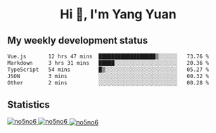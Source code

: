 <h1 align="center">Hi 👋, I'm Yang Yuan</h1>


## My weekly development status
<!--START_SECTION:waka-->

```txt
Vue.js       12 hrs 47 mins  ██████████████████▒░░░░░░   73.76 %
Markdown     3 hrs 31 mins   █████░░░░░░░░░░░░░░░░░░░░   20.36 %
TypeScript   54 mins         █▒░░░░░░░░░░░░░░░░░░░░░░░   05.27 %
JSON         3 mins          ░░░░░░░░░░░░░░░░░░░░░░░░░   00.32 %
Other        2 mins          ░░░░░░░░░░░░░░░░░░░░░░░░░   00.28 %
```

<!--END_SECTION:waka-->

## Statistics
<a href="https://github.com/anuraghazra/github-readme-stats">
  <img src="https://github-readme-stats.vercel.app/api/top-langs/?username=no5no6&theme=dracula" alt="no5no6">
</a>
<a href="https://github.com/anuraghazra/github-readme-stats">
  <img src="https://github-readme-stats.vercel.app/api?username=no5no6&show_icons=true&theme=dracula&line_height=40" alt="no5no6">
</a>
<a href="https://github.com/anuraghazra/github-readme-stats">
  <img align="center" src="https://github-readme-streak-stats.herokuapp.com/?user=no5no6&theme=dracula" alt="no5no6" />
</a>